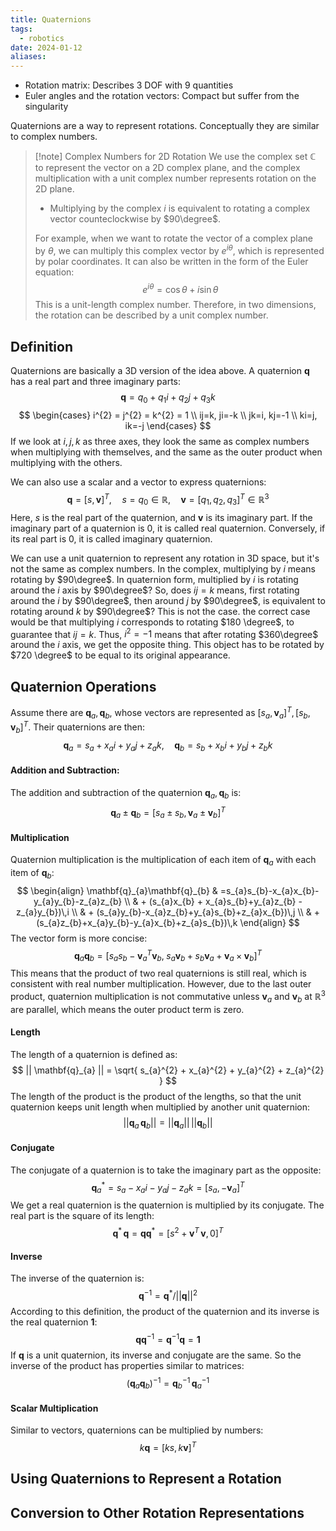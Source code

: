 ```yaml
---
title: Quaternions
tags:
  - robotics
date: 2024-01-12
aliases:
---
```

- Rotation matrix: Describes 3 DOF with 9 quantities
- Euler angles and the rotation vectors: Compact but suffer from the singularity

Quaternions are a way to represent rotations. Conceptually they are similar to complex numbers.

>[!note] Complex Numbers for 2D Rotation
>We use the complex set $\mathbb{C}$ to represent the vector on a 2D complex plane, and the complex multiplication with a unit complex number represents rotation on the 2D plane.
>- Multiplying by the complex $i$ is equivalent to rotating a complex vector counteclockwise by $90\degree$.
>
>For example, when we want to rotate the vector of a complex plane by $\theta$, we can multiply this complex vector by $e^{i\theta}$, which is represented by polar coordinates. It can also be written in the form of the Euler equation:
>$$
>e^{i\theta}=\cos \theta + i \sin \theta 
>$$
>This is a unit-length complex number. Therefore, in two dimensions, the rotation can be described by a unit complex number.

## Definition
Quaternions are basically a 3D version of the idea above. A quaternion $\mathbf{q}$ has a real part and three imaginary parts:
$$
\mathbf{q}=q_{0}+q_{1}i +q_{2}j+q_{3}k
$$
$$
\begin{cases}
i^{2} = j^{2} = k^{2} = 1 \\
ij=k, ji=-k \\
jk=i, kj=-1 \\
ki=j, ik=-j
\end{cases}
$$
If we look at $i,j,k$ as three axes, they look the same as complex numbers when multiplying with themselves, and the same as the outer product when multiplying with the others.

We can also use a scalar and a vector to express quaternions:
$$
\mathbf{q}=[s,\mathbf{v}]^{T}, \quad s = q_{0} \in \mathbb{R}, \quad \mathbf{v}=[q_{1},q_{2},q_{3}]^{T} \in \mathbb{R}^{3}
$$
Here, $s$ is the real part of the quaternion, and $\mathbf{v}$ is its imaginary part. If the imaginary part of a quaternion is 0, it is called real quaternion. Conversely, if its real part is 0, it is called imaginary quaternion.

We can use a unit quaternion to represent any rotation in 3D space, but it's not the same as complex numbers. In the complex, multiplying by $i$ means rotating by $90\degree$. In quaternion form, multiplied by $i$ is rotating around the $i$ axis by $90\degree$? So, does $ij = k$ means, first rotating around the $i$ by $90\degree$, then around $j$ by $90\degree$, is equivalent to rotating around $k$ by $90\degree$? This is not the case. the correct case would be that multiplying $i$ corresponds to rotating $180 \degree$, to guarantee that $ij=k$. Thus, $i^{2}=-1$ means that after rotating $360\degree$ around the $i$ axis, we get the opposite thing. This object has to be rotated by $720 \degree$ to be equal to its original appearance.

## Quaternion Operations
Assume there are $\mathbf{q}_{a}, \mathbf{q}_{b}$, whose vectors are represented as $[s_{a}, \mathbf{v}_{a}]^{T}, [s_{b}, \mathbf{v}_{b}]^{T}$. Their quaternions are then:
$$
\mathbf{q}_{a} = s_{a}+x_{a}i+y_{a}j+z_{a}k, \quad \mathbf{q}_{b}=s_{b}+x_{b}i+y_{b}j+z_{b}k
$$
#### Addition and Subtraction:
The addition and subtraction of the quaternion $\mathbf{q}_{a}, \mathbf{q}_{b}$ is:
$$
\mathbf{q}_{a} \pm \mathbf{q}_{b} = [s_{a} \pm s_{b}, \mathbf{v}_{a} \pm \mathbf{v}_{b}]^{T}
$$
#### Multiplication
Quaternion multiplication is the multiplication of each item of $\mathbf{q}_{a}$ with each item of $\mathbf{q}_{b}$:
$$
\begin{align}
\mathbf{q}_{a}\mathbf{q}_{b} & =s_{a}s_{b}-x_{a}x_{b}-y_{a}y_{b}-z_{a}z_{b} \\
& + (s_{a}x_{b} + x_{a}s_{b}+y_{a}z_{b} - z_{a}y_{b})\,i \\
& + (s_{a}y_{b}-x_{a}z_{b}+y_{a}s_{b}+z_{a}x_{b})\,j \\
& + (s_{a}z_{b}+x_{a}y_{b}-y_{a}x_{b}+z_{a}s_{b})\,k
\end{align}
$$
The vector form is more concise:
$$
\mathbf{q}_{a}\mathbf{q}_{b} = [s_{a}s_{b} - \mathbf{v}_{a}^{T}\mathbf{v}_{b}, \; s_{a}\mathbf{v}_{b}+s_{b}\mathbf{v}_{a} + \mathbf{v}_{a} \times  \mathbf{v}_{b}]^{T}
$$
This means that the product of two real quaternions is still real, which is consistent with real number multiplication. However, due to the last outer product, quaternion multiplication is not commutative unless $\mathbf{v}_{a}$ and $\mathbf{v}_{b}$ at $\mathbb{R}^{3}$ are parallel, which means the outer product term is zero.

#### Length
The length of a quaternion is defined as:
$$
|| \mathbf{q}_{a} || = \sqrt{ s_{a}^{2} + x_{a}^{2} + y_{a}^{2} + z_{a}^{2} }
$$
The length of the product is the product of the lengths, so that the unit quaternion keeps unit length when multiplied by another unit quaternion:
$$
|| \mathbf{q}_{a} \, \mathbf{q}_{b} || = || \mathbf{q}_{a} || \,|| \mathbf{ q}_{b} ||
$$
#### Conjugate
The conjugate of a quaternion is to take the imaginary part as the opposite:
$$
\mathbf{q}_{a}^{*} = s_{a} - x_{a}i - y_{a}j - z_{a}k = [s_{a}, -\mathbf{v}_{a}]^{T}
$$
We get a real quaternion is the quaternion is multiplied by its conjugate. The real part is the square of its length:
$$
\mathbf{q}^{*} \, \mathbf{q}= \mathbf{q}\mathbf{q}^{*}=[s^{2}+\mathbf{v}^{T} \, \mathbf{v}, 0]^{T}
$$
#### Inverse
The inverse of the quaternion is:
$$
\mathbf{q}^{-1} = \mathbf{q}^{*} / || \mathbf{q} ||^{2}
$$
According to this definition, the product of the quaternion and its inverse is the real quaternion $\mathbf{1}$:
$$
\mathbf{q}\mathbf{q}^{-1} = \mathbf{q}^{-1}\mathbf{q}=\mathbf{1}
$$
If $\mathbf{q}$ is a unit quaternion, its inverse and conjugate are the same. So the inverse of the product has properties similar to matrices:
$$
(\mathbf{q}_{a}\mathbf{q}_{b})^{-1} = \mathbf{q}_{b}^{-1}\,\mathbf{q}_{a}^{-1}
$$
#### Scalar Multiplication
Similar to vectors, quaternions can be multiplied by numbers:
$$
k\mathbf{q}=[ks, k\mathbf{v}]^{T}
$$
## Using Quaternions to Represent a Rotation



## Conversion to Other Rotation Representations